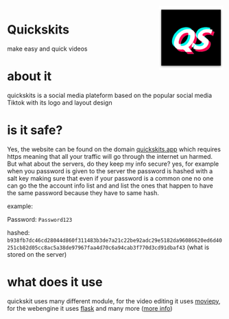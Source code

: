 <img align="right" alt="icon" src="favicons/android-chrome-192x192.png" height="150px">

# Quickskits
make easy and quick videos

# about it
quickskits is a social media plateform based on the popular social media Tiktok with its logo and layout design

# is it safe?
Yes, the website can be found on the domain [quickskits.app](https://quickskits.app/) which requires https meaning that all your traffic will go through the internet un harmed. But what about the servers, do they keep my info secure? yes, for example when you password is given to the server the password is hashed with a salt key making sure that even if your password is a common one no one can go the the account info list and and list the ones that happen to have the same password because they have to same hash.

example:

Password: `Password123`

hashed: `b938fb7dc46cd28044d860f311483b3de7a21c22be92adc29e5182da96086620ed6d40251cb82d05cc8ac5a38de97967faa4d70c6a94cab3f770d3cd91dbaf43` (what is stored on the server)

# what does it use
quickskit uses many different module, for the video editing it uses [moviepy](https://zulko.github.io/moviepy/), for the webengine it uses [flask](https://flask.palletsprojects.com/en/1.1.x/quickstart/) and many more ([more info](https://github.com/Ugric/quickskits/blob/master/requirements.txt))
